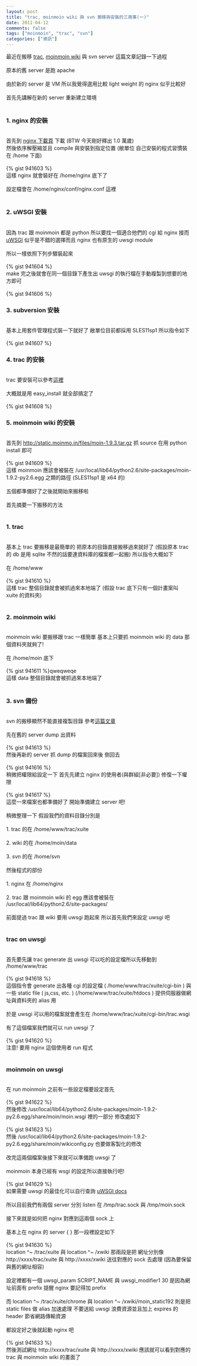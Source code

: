 ```yaml
---
layout: post
title: "trac, moinmoin wiki 與 svn 搬移與安裝的三兩事(一)"
date: 2011-04-12
comments: false
tags: ["moinmoin", "trac", "svn"]
categories: ["資訊"]
---
```


最近在搬移 <a href="http://trac.edgewall.org/">trac</a>, <a href="http://moinmo.in/">moinmoin wiki</a> 與 svn server 這篇文章記錄一下過程<br /><br />原本的舊 server 是跑 apache<br /><br />由於新的 server 是 VM 所以我覺得選用比較 light weight 的 nginx 似乎比較好<br /><br />首先先講解在新的 server 重新建立環境<br /><br /><h3>1. nginx 的安裝</h3><br />首先到 <a href="http://nginx.org/en/download.html">nginx 下載頁</a> 下載 (BTW 今天剛好釋出 1.0 萬歲)<br /><!--more-->然後依序解壓縮並且 compile 與安裝到指定位置 (敝單位 自己安裝的程式習慣裝在 /home 下面)<br /><br />{% gist 941603 %}<br />這樣 nginx 就會裝好在 /home/nginx 底下了<br /><br />設定檔會在 /home/nginx/conf/nginx.conf 這裡<br /><br /><h3>2. uWSGI 安裝</h3><br />因為 trac 跟 moinmoin 都是 python 所以要找一個適合他們的 cgi 給 nginx 接而 <a href="http://projects.unbit.it/uwsgi/">uWSGI</a> 似乎是不錯的選擇而且 nginx 也有原生的 uwsgi module<br /><br />所以一樣依照下列步驟裝起來<br /><br />{% gist 941604 %}<br />make 完之後就會在同一個目錄下產生出 uwsgi 的執行檔在手動複製到想要的地方即可<br /><br />{% gist 941606 %}<br /><h3>3. subversion 安裝</h3><br />基本上用套件管理程式裝一下就好了 敝單位目前都採用 SLES11sp1 所以指令如下<br /><br />{% gist 941607 %}<br /><h3>4. trac 的安裝</h3><br />trac 要安裝可以參考<a href="http://trac.edgewall.org/wiki/TracInstall">這裡</a><br /><br />大概就是用 easy_install 就全部搞定了<br /><br />{% gist 941608 %}<br /><h3>5. moinmoin wiki 的安裝</h3><br />首先到 http://static.moinmo.in/files/moin-1.9.3.tar.gz 抓 source 在用 python install 即可<br /><br />{% gist 941609 %}<br />這樣 moinmoin 應該會被裝在 /usr/local/lib64/python2.6/site-packages/moin-1.9.2-py2.6.egg 之類的路徑 (SLES11sp1 是 x64 的)<br /><br />五個都準備好了之後就開始來搬移啦<br /><br />首先摘要一下搬移的方法<br /><br /><h3>1. trac</h3><br />基本上 trac 要搬移是最簡單的 把原本的目錄直接搬移過來就好了 (假設原本 trac 的 db 是用 sqlite 不然的話要連資料庫的檔案都一起搬) 所以指令大概如下<br /><br />在 /home/www<br /><br />{% gist 941610 %}<br />這樣 trac 整個目錄就會被抓過來本地端了 (假設 trac 底下只有一個計畫案叫 xuite 的資料夾)<br /><br /><h3>2. moinmoin wiki</h3><br />moinmoin wiki 要搬移跟 trac 一樣簡單 基本上只要抓 moinmoin wiki 的 data 那個資料夾就夠了!<br /><br />在 /home/moin 底下<br /><br />{% gist 941611 %}qweqweqe<br />這樣 data 整個目錄就會被抓過來本地端了<br /><br /><h3>3. svn 備份 </h3><br />svn 的搬移顯然不能直接複製目錄 參考<a href="http://www.petefreitag.com/item/665.cfm">這篇文章</a><br /><br />先在舊的 server dump 出資料<br /><br />{% gist 941613 %}<br />然後再新的 server 抓 dump 的檔案回來後 倒回去<br /><br />{% gist 941616 %}<br />稍微把權限給設定一下  首先先建立 nginx 的使用者(與群組[非必要])  修復一下權限<br /><br />{% gist 941617 %}<br />這麼一來檔案也都準備好了 開始準備建立 server 吧!<br /><br />稍微整理一下  假設我們的資料目錄分別是<br /><br />1. trac 的在 /home/www/trac/xuite<br /><br />2. wiki 的在 /home/moin/data<br /><br />3. svn 的在 /home/svn<br /><br />然後程式的部份<br /><br />1. nginx 在 /home/nginx<br /><br />2. trac 跟 moinmoin wiki 的 egg 應該會被裝在 /usr/local/lib64/python2.6/site-packages/<br /><br />前面提過 trac 跟 wiki 要用 uwsgi 跑起來 所以首先我們來設定 uwsgi 吧<br /><br /><h3>trac on uwsgi</h3><br />首先要先讓 trac generate 出 uwsgi 可以吃的設定檔所以先移動到 /home/www/trac<br /><br />{% gist 941618 %}<br />這個指令會 generate 出各種 cgi 的設定檔 ( /home/www/trac/xuite/cgi-bin ) 與一些 static file ( js,css, etc. ) (/home/www/trac/xuite/htdocs ) 提供伺服器做網址與資料夾的 alias 用<br /><br />於是 uwsgi 可以用的檔案就會產生在 /home/www/trac/xuite/cgi-bin/trac.wsgi<br /><br />有了這個檔案我們就可以 run uwsgi 了<br /><br />{% gist 941620 %}<br />注意! 要用 nginx 這個使用者 run 程式<br /><br /><h3>moinmoin on uwsgi</h3><br />在 run moinmoin 之前有一些設定檔要設定首先<br /><br />{% gist 941622 %}<br />然後修改 /usr/local/lib64/python2.6/site-packages/moin-1.9.2-py2.6.egg/share/moin/moin.wsgi 裡的一部分 修改處如下<br /><br />{% gist 941623 %}<br />然後 /usr/local/lib64/python2.6/site-packages/moin-1.9.2-py2.6.egg/share/moin/wikiconfig.py 也要做客製化的修改<br /><br />改完這兩個檔案後接下來就可以準備跑 uwsgi 了<br /><br />moinmoin 本身已經有 wsgi 的設定所以直接執行吧!<br /><br />{% gist 941629 %}<br />如果需要 uwsgi 的最佳化可以自行查詢 <a href="http://projects.unbit.it/uwsgi/wiki/Doc">uWSGI  docs</a> <br /><br />所以目前我們有兩個 server 分別 listen 在 /tmp/trac.sock 與 /tmp/moin.sock<br /><br />接下來就是如何把 nginx 對應到這兩個 sock 上<br /><br />基本上在 nginx 的 server { } 那一段裡設定如下<br /><br />{% gist 941630 %}<br />location ^~ /trac/xuite 與 location ^~ /xwiki 那兩段是把 網址分別像 http://xxxx/trac/xuite 與 http://xxxx/xwiki 送往對應的 sock 去處理 (因為要保留與舊的網址相容)<br /><br />設定裡都有一個 uwsgi_param SCRIPT_NAME 與 uwsgi_modifier1 30 是因為網址前面有 prefix 提醒 nginx 要記得加 prefix<br /><br />而 location ^~ /trac/xuite/chrome 與 location ^~ /xwiki/moin_static192 則是把 static files 做 alias 加速處理 不要送給 uwsgi 浪費資源並且加上 expires 的 header 節省網路傳輸資源<br /><br />都設定好之後就起動 nginx 吧<br /><br />{% gist 941633 %}<br />然後測試網址 http://xxxx/trac/xuite 與 http://xxxx/xwiki 應該就可以看到對應的 trac 與 moinmoin wiki 的畫面了

